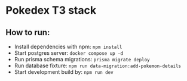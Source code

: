 
# Pokedex T3 stack

## How to run:

- Install dependencies with npm: `npm install`
- Start postgres server: `docker compose up -d`
- Run prisma schema migrations: `prisma migrate deploy`
- Run database fixture: `npm run data-migration:add-pokemon-details`
- Start development build by: `npm run dev`

